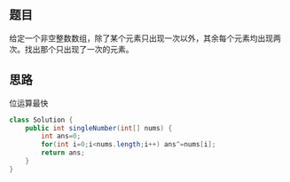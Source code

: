 ## 题目
给定一个非空整数数组，除了某个元素只出现一次以外，其余每个元素均出现两次。找出那个只出现了一次的元素。
## 思路
位运算最快
```java
class Solution {
    public int singleNumber(int[] nums) {
        int ans=0;
        for(int i=0;i<nums.length;i++) ans^=nums[i];
        return ans;
    }
}
```
